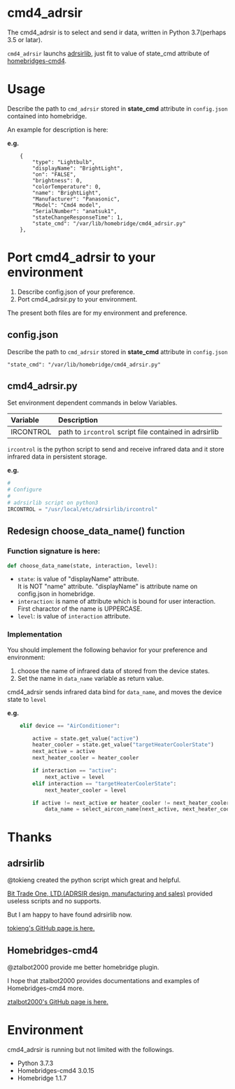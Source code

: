 # cmd4_adrsir

[adrsirlib]: https://github.com/tokieng/adrsirlib
[homebridges-cmd4]: https://github.com/ztalbot2000/homebridge-cmd4

The cmd4_adrsir is to select and send ir data, written in Python 3.7(perhaps 3.5 or latar).

`cmd4_adrsir` launchs [adrsirlib][adrsirlib], just fit to value of state_cmd attribute of [homebridges-cmd4][homebridges-cmd4].

# Usage
Describe the path to `cmd_adrsir` stored in **state_cmd** attribute in `config.json` contained into homebridge.

An example for description is here:

**e.g.**
```
    {
        "type": "Lightbulb",
        "displayName": "BrightLight",
        "on": "FALSE",
        "brightness": 0,
        "colorTemperature": 0,
        "name": "BrightLight",
        "Manufacturer": "Panasonic",
        "Model": "Cmd4 model",
        "SerialNumber": "anatsuk1",
        "stateChangeResponseTime": 1,
        "state_cmd": "/var/lib/homebridge/cmd4_adrsir.py"
    },
```

# Port cmd4_adrsir to your environment

1. Describe config.json of your preference.
1. Port cmd4_adrsir.py to your environment.

The present both files are for my environment and preference.

## config.json

Describe the path to `cmd_adrsir` stored in **state_cmd** attribute in `config.json`

```
"state_cmd": "/var/lib/homebridge/cmd4_adrsir.py"
```

## cmd4_adrsir.py
Set environment dependent commands in below Variables.

|Variable|Description
|:-----------|:------------
|IRCONTROL|path to `ircontrol` script file contained in adrsirlib

`ircontrol` is the python script to send and receive infrared data and it store infrared data in persistent storage.

**e.g.**

```python3:cmd4_adrsir.py
#
# Configure
#
# adrsirlib script on python3
IRCONTROL = "/usr/local/etc/adrsirlib/ircontrol"
```

## Redesign choose_data_name() function

### Function signature is here:

```python3:cmd4_adrsir.py
def choose_data_name(state, interaction, level):
```
- `state`:  is value of "displayName" attribute.  
It is NOT "name" attribute. "displayName" is attribute name on config.json in homebridge.
- `interaction`: is name of attribute which is bound for user interaction.  
First charactor of the name is UPPERCASE.
- `level`: is value of `interaction` attribute.

### Implementation

You should implement the following behavior for your preference and environment:
1. choose the name of infrared data of stored from the device states.
1. Set the name in `data_name` variable as return value. 

cmd4_adrsir sends infrared data bind for `data_name`, and moves the device state to `level`

**e.g.**
```python3:cmd4_adrsir.py
    elif device == "AirConditioner":

        active = state.get_value("active")
        heater_cooler = state.get_value("targetHeaterCoolerState")
        next_active = active
        next_heater_cooler = heater_cooler

        if interaction == "active":
            next_active = level
        elif interaction == "targetHeaterCoolerState":
            next_heater_cooler = level

        if active != next_active or heater_cooler != next_heater_cooler:
            data_name = select_aircon_name(next_active, next_heater_cooler)
```

# Thanks
## adrsirlib
@tokieng created the python script which great and helpful.

[Bit Trade One, LTD.(ADRSIR design, manufacturing and sales)](https://bit-trade-one.co.jp) provided useless scripts and no supports. 

But I am happy to have found adrsirlib now.

[tokieng's GitHub page is here.][adrsirlib]


## Homebridges-cmd4

@ztalbot2000 provide me better homebridge plugin.

I hope that ztalbot2000 provides documentations and examples of Homebridges-cmd4 more.

[ztalbot2000's GitHub page is here.][Homebridges-cmd4]

# Environment

cmd4_adrsir is running but not limited with the followings.
- Python 3.7.3
- Homebridges-cmd4 3.0.15
- Homebridge 1.1.7
